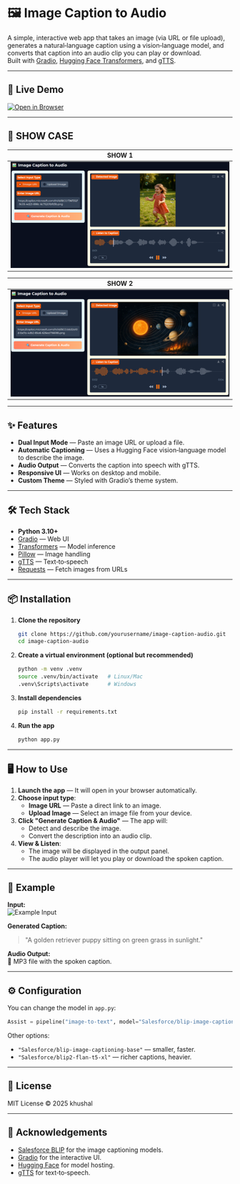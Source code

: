 # 🖼️ Image Caption to Audio

A simple, interactive web app that takes an image (via URL or file upload), generates a natural‑language caption using a vision‑language model, and converts that caption into an audio clip you can play or download.  
Built with [Gradio](https://gradio.app/), [Hugging Face Transformers](https://huggingface.co/transformers/), and [gTTS](https://pypi.org/project/gTTS/).

---

## 🚀 Live Demo
[![Open in Browser](https://img.shields.io/badge/Live%20Demo-Click%20Here-orange?style=for-the-badge)](https://your-live-demo-link-here)

---

## 📸 SHOW CASE

| SHOW 1                         |
| ------------------------------ |
| ![SHOW 1](asset/chutku.png) |

| SHOW 2                         |
| ------------------------------ |
| ![SHOW 2](asset/solar.png) |

---

## ✨ Features
- **Dual Input Mode** — Paste an image URL or upload a file.
- **Automatic Captioning** — Uses a Hugging Face vision‑language model to describe the image.
- **Audio Output** — Converts the caption into speech with gTTS.
- **Responsive UI** — Works on desktop and mobile.
- **Custom Theme** — Styled with Gradio’s theme system.

---

## 🛠️ Tech Stack
- **Python 3.10+**
- [Gradio](https://gradio.app/) — Web UI
- [Transformers](https://huggingface.co/transformers/) — Model inference
- [Pillow](https://pillow.readthedocs.io/) — Image handling
- [gTTS](https://pypi.org/project/gTTS/) — Text‑to‑speech
- [Requests](https://docs.python-requests.org/) — Fetch images from URLs

---

## 📦 Installation

1. **Clone the repository**
   ```bash
   git clone https://github.com/yourusername/image-caption-audio.git
   cd image-caption-audio
   ```

2. **Create a virtual environment (optional but recommended)**
   ```bash
   python -m venv .venv
   source .venv/bin/activate   # Linux/Mac
   .venv\Scripts\activate      # Windows
   ```

3. **Install dependencies**
   ```bash
   pip install -r requirements.txt
   ```

4. **Run the app**
   ```bash
   python app.py
   ```

---

## 🖥️ How to Use

1. **Launch the app** — It will open in your browser automatically.
2. **Choose input type**:
   - **Image URL** — Paste a direct link to an image.
   - **Upload Image** — Select an image file from your device.
3. **Click "Generate Caption & Audio"** — The app will:
   - Detect and describe the image.
   - Convert the description into an audio clip.
4. **View & Listen**:
   - The image will be displayed in the output panel.
   - The audio player will let you play or download the spoken caption.

---

## 📝 Example

**Input:**  
![Example Input](demo/example_input.jpg)

**Generated Caption:**  
> "A golden retriever puppy sitting on green grass in sunlight."

**Audio Output:**  
🎵 MP3 file with the spoken caption.

---

## ⚙️ Configuration

You can change the model in `app.py`:
```python
Assist = pipeline("image-to-text", model="Salesforce/blip-image-captioning-large")
```
Other options:
- `"Salesforce/blip-image-captioning-base"` — smaller, faster.
- `"Salesforce/blip2-flan-t5-xl"` — richer captions, heavier.

---

## 📄 License
MIT License © 2025 khushal

---

## 🙌 Acknowledgements
- [Salesforce BLIP](https://huggingface.co/Salesforce) for the image captioning models.
- [Gradio](https://gradio.app/) for the interactive UI.
- [Hugging Face](https://huggingface.co/) for model hosting.
- [gTTS](https://pypi.org/project/gTTS/) for text‑to‑speech.

